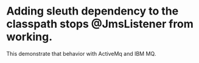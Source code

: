 # Adding sleuth dependency to the classpath stops @JmsListener from working.

This demonstrate that behavior with ActiveMq and IBM MQ.
